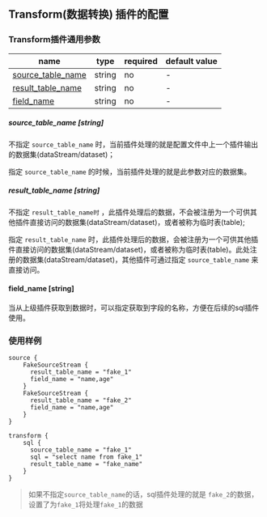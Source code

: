 ## Transform(数据转换) 插件的配置

### Transform插件通用参数
| name | type | required | default value |
| --- | --- | --- | --- |
| [source_table_name](#source_table_name-string) | string | no | - |
| [result_table_name](#result_table_name-string) | string | no | - |
| [field_name](#field_name-string) | string | no | - |


##### source_table_name [string]

不指定 `source_table_name` 时，当前插件处理的就是配置文件中上一个插件输出的数据集(dataStream/dataset)；

指定 `source_table_name` 的时候，当前插件处理的就是此参数对应的数据集。

##### result_table_name [string]

不指定 `result_table_name时` ，此插件处理后的数据，不会被注册为一个可供其他插件直接访问的数据集(dataStream/dataset)，或者被称为临时表(table);

指定 `result_table_name` 时，此插件处理后的数据，会被注册为一个可供其他插件直接访问的数据集(dataStream/dataset)，或者被称为临时表(table)。此处注册的数据集(dataStream/dataset)，其他插件可通过指定 `source_table_name` 来直接访问。


#### field_name [string]

当从上级插件获取到数据时，可以指定获取到字段的名称，方便在后续的sql插件使用。

### 使用样例

```
source {
    FakeSourceStream {
      result_table_name = "fake_1"
      field_name = "name,age"
    }
    FakeSourceStream {
      result_table_name = "fake_2"
      field_name = "name,age"
    }
}

transform {
    sql {
      source_table_name = "fake_1"
      sql = "select name from fake_1"
      result_table_name = "fake_name"
    }
}
```

> 如果不指定`source_table_name`的话，sql插件处理的就是 `fake_2`的数据，设置了为`fake_1`将处理`fake_1`的数据
